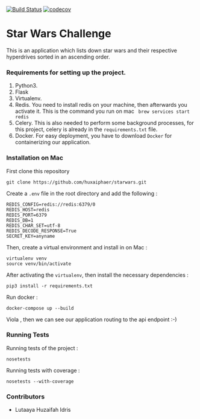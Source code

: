 [![Build Status](https://travis-ci.org/huxaiphaer/starwars.svg?branch=master)](https://travis-ci.org/huxaiphaer/starwars)
[![codecov](https://codecov.io/gh/huxaiphaer/starwars/branch/master/graph/badge.svg)](https://codecov.io/gh/huxaiphaer/starwars)

# Star Wars Challenge 

This is an application which lists down star wars and their respective
hyperdrives sorted in an ascending order.


### Requirements for setting up the project.
1. Python3. 
2. Flask
3. Virtualenv. 
4. Redis. 
You need to install redis on your machine, then afterwards you activate it.
This is the command you run on mac ``` brew services start redis```
5. Celery. This is also needed to perform some background processes, for this project, 
celery is already in the `requirements.txt` file.
6. Docker. For easy deployment, you have to download `Docker` for containerizing our application.


### Installation on Mac

 First clone this repository 

```
git clone https://github.com/huxaiphaer/starwars.git
```

Create a `.env` file in the root directory and add the following :

```buildoutcfg
REDIS_CONFIG=redis://redis:6379/0
REDIS_HOST=redis
REDIS_PORT=6379
REDIS_DB=1
REDIS_CHAR_SET=utf-8
REDIS_DECODE_RESPONSE=True
SECRET_KEY=anyname
```


 Then, create a virtual environment and install in on Mac :

```buildoutcfg
virtualenv venv
source venv/bin/activate
```

  After activating the `virtualenv`, then install the necessary dependencies :

```buildoutcfg
pip3 install -r requirements.txt
```

Run docker :
```buildoutcfg
docker-compose up --build
```

Viola , then we can see our application routing to the api endpoint :-)


### Running Tests

Running tests of the project :

```buildoutcfg
nosetests
```

Running tests with coverage :

```buildoutcfg
nosetests --with-coverage
```


### Contributors 

* Lutaaya Huzaifah Idris



